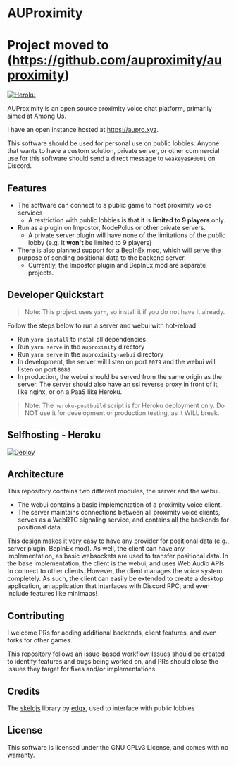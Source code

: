 # AUProximity

# Project moved to (https://github.com/auproximity/auproximity)

[![Heroku](https://img.shields.io/badge/HEROKU-ONLINE-green?style=for-the-badge&logo=heroku)](https://aupro.xyz)

AUProximity is an open source proximity voice chat platform, primarily aimed at Among Us.

I have an open instance hosted at https://aupro.xyz.

This software should be used for personal use on public lobbies. Anyone that wants to
have a custom solution, private server, or other commercial use for this software should 
send a direct message to `weakeyes#0001` on Discord.

## Features
- The software can connect to a public game to host proximity voice services
  - A restriction with public lobbies is that it is **limited to 9 players** only.
- Run as a plugin on Impostor, NodePolus or other private servers.
  - A private server plugin will have none of the limitations of the public lobby
    (e.g. It **won't** be limited to 9 players) 
- There is also planned support for a [BepInEx](https://github.com/BepInEx/BepInEx) mod,
which will serve the purpose of sending positional data to the backend server.
  - Currently, the Impostor plugin and BepInEx mod are separate projects.

## Developer Quickstart
> Note: This project uses `yarn`, so install it if you do not have it already.

Follow the steps below to run a server and webui with hot-reload
- Run `yarn install` to install all dependencies
- Run `yarn serve` in the `auproximity` directory
- Run `yarn serve` in the `auproximity-webui` directory
- In development, the server will listen on port `8079` and the webui will listen on port `8080`
- In production, the webui should be served from the same origin as the server. The server 
  should also have an ssl reverse proxy in front of it, like nginx, or on a PaaS like Heroku.

> Note: The `heroku-postbuild` script is for Heroku deployment only.
> Do NOT use it for development or production testing, as it WILL break.

## Selfhosting - Heroku
[![Deploy](https://www.herokucdn.com/deploy/button.svg)](https://heroku.com/deploy)

## Architecture
This repository contains two different modules, the server and the webui.
 - The webui contains a basic implementation of a proximity voice client.
 - The server maintains connections between all proximity voice clients,
 serves as a WebRTC signaling service, and contains all the backends for positional data.

This design makes it very easy to have any provider for positional data
(e.g., server plugin, BepInEx mod). As well, the client can have any implementation,
as basic websockets are used to transfer positional data. In the base implementation,
the client is the webui, and uses Web Audio APIs to connect to other clients.
However, the client manages the voice system completely. As such, the client can
easily be extended to create a desktop application, an application that
interfaces with Discord RPC, and even include features like minimaps!

## Contributing
I welcome PRs for adding additional backends, client features, and even forks for other games. 

This repository follows an issue-based workflow. Issues should be created to identify
features and bugs being worked on, and PRs should close the issues they target
for fixes and/or implementations.

## Credits
The [skeldjs](https://github.com/skeldjs/SkeldJS) library by
[edqx](https://github.com/edqx), used to interface with public lobbies

## License
This software is licensed under the GNU GPLv3 License, and comes with no warranty.
